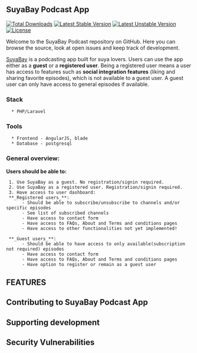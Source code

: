 ## SuyaBay Podcast App

[![Total Downloads](https://poser.pugx.org/laravel/framework/d/total.svg)](https://packagist.org/packages/laravel/framework)
[![Latest Stable Version](https://poser.pugx.org/laravel/framework/v/stable.svg)](https://packagist.org/packages/laravel/framework)
[![Latest Unstable Version](https://poser.pugx.org/laravel/framework/v/unstable.svg)](https://packagist.org/packages/laravel/framework)
[![License](https://poser.pugx.org/laravel/framework/license.svg)](https://packagist.org/packages/laravel/framework)

Welcome to the SuyaBay Podcast repository on GitHub. Here you can browse the source, look at open issues and keep track of development.

[SuyaBay](https://www.suyabay.com) is a podcasting app built for suya lovers. Users can use the app either as a **guest** or a **registered user**. Being a registered user means a user has access to features such as **social integration features** (liking and sharing favorite episodes), which is not available to a guest user. A guest user can only have access to general episodes if available.

### Stack
      * PHP/Laravel

### Tools
      * Frontend - AngularJS, blade
      * Database - postgresql

### General overview:
**Users should be able to:**
     
     1. Use SuyaBay as a guest. No registration/signin required.
     2. Use SuyaBay as a registered user. Registration/signin required.
     3. Have access to user dashboard:
     **_Registered users_**:
          - Should be able to subscribe/unsubscribe to channels and/or specific episodes
          - See list of subscribed channels
          - Have access to contact form
          - Have access to FAQs, About and Terms and conditions pages
          - Have access to other functionalities not yet implemented!
          
     **_Guest users_**:
          - Should be able to have access to only available(subscription not required) episodes
          - Have access to contact form
          - Have access to FAQs, About and Terms and conditions pages
          - Have option to register or remain as a guest user

## FEATURES     

## Contributing to SuyaBay Podcast App

## Supporting development

## Security Vulnerabilities
